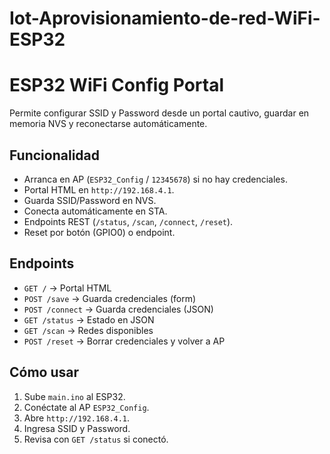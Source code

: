 # Iot-Aprovisionamiento-de-red-WiFi-ESP32
# ESP32 WiFi Config Portal

Permite configurar SSID y Password desde un portal cautivo, guardar en memoria NVS y reconectarse automáticamente.

## Funcionalidad
- Arranca en AP (`ESP32_Config` / `12345678`) si no hay credenciales.
- Portal HTML en `http://192.168.4.1`.
- Guarda SSID/Password en NVS.
- Conecta automáticamente en STA.
- Endpoints REST (`/status`, `/scan`, `/connect`, `/reset`).
- Reset por botón (GPIO0) o endpoint.

## Endpoints
- `GET /` → Portal HTML
- `POST /save` → Guarda credenciales (form)
- `POST /connect` → Guarda credenciales (JSON)
- `GET /status` → Estado en JSON
- `GET /scan` → Redes disponibles
- `POST /reset` → Borrar credenciales y volver a AP

## Cómo usar
1. Sube `main.ino` al ESP32.
2. Conéctate al AP `ESP32_Config`.
3. Abre `http://192.168.4.1`.
4. Ingresa SSID y Password.
5. Revisa con `GET /status` si conectó.
